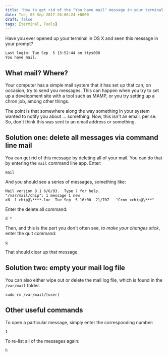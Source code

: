 ```yaml
---
title: 'How to get rid of the "You have mail" message in your terminal'
date: Tue, 05 Sep 2017 20:06:24 +0000
draft: false
tags: [terminal, Tools]
---
```


Have you ever opened up your terminal in OS X and seen this message in your prompt?

    Last login: Tue Sep  5 13:52:44 on ttys008
    You have mail.

## What mail? Where?

Your computer has a simple mail system that it has set up that can, on occasion, try to send you messages. This can happen when you try to set up a development site with a tool such as MAMP, or you try setting up a chron job, among other things.

The point is that somewhere along the way something in your system wanted to notify you about … something. Now, this isn't an email, per se. So, don't think this was sent to an email address or something.

## Solution one: delete all messages via command line mail

You can get rid of this message by deleting all of your mail. You can do that by entering the `mail` command line app. Enter:

    mail

And you should see a series of messages, something like:

    Mail version 8.1 6/6/93.  Type ? for help.
    "/var/mail/chip": 1 message 1 new
    >N  1 chip@\****.loc  Tue Sep  5 16:00  21/707   "Cron <chip@\***"

Enter the delete all command:

    d *

Then, and this is the part you don't often see, _to make your changes stick_, enter the quit command:

    q

That should clear up that message.

## Solution two: empty your mail log file

You can also either wipe out or delete the mail log file, which is found in the `/var/mail` folder.

    sudo rm /var/mail/[user]

## Other useful commands

To open a particular message, simply enter the corresponding number:

    1

To re-list all of the messages again:

    h
